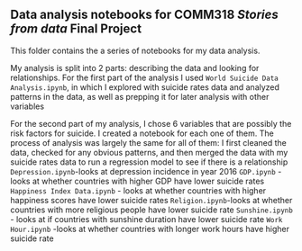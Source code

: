 ## Data analysis notebooks for COMM318 _Stories from data_ Final Project

This folder contains the a series of notebooks for my data analysis.


My analysis is split into 2 parts: describing the data and looking for relationships. 
For the first part of the analysis I used `World Suicide Data Analysis.ipynb`, in which I explored with suicide rates data and analyzed patterns in the data, as well as prepping it for later analysis with other variables

For the second part of my analysis, I chose 6 variables that are possibly the risk factors for suicide. I created a notebook for each one of them. The process of analysis was largely the same for all of them: I first cleaned the data, checked for any obvious patterns, and then merged the data with my suicide rates data to run a regression model to see if there is a relationship
`Depression.ipynb`-looks at depression incidence in year 2016 
`GDP.ipynb` - looks at whether countries with higher GDP have lower suicide rates
`Happiness Index Data.ipynb` - looks at whether countries with higher happiness scores have lower suicide rates
`Religion.ipynb`-looks at whether countries with more religious people have lower suicide rate
`Sunshine.ipynb` - looks at if countries with sunshine duration have lower suicide rate
`Work Hour.ipynb` -looks at whether countries with longer work hours have higher suicide rate

